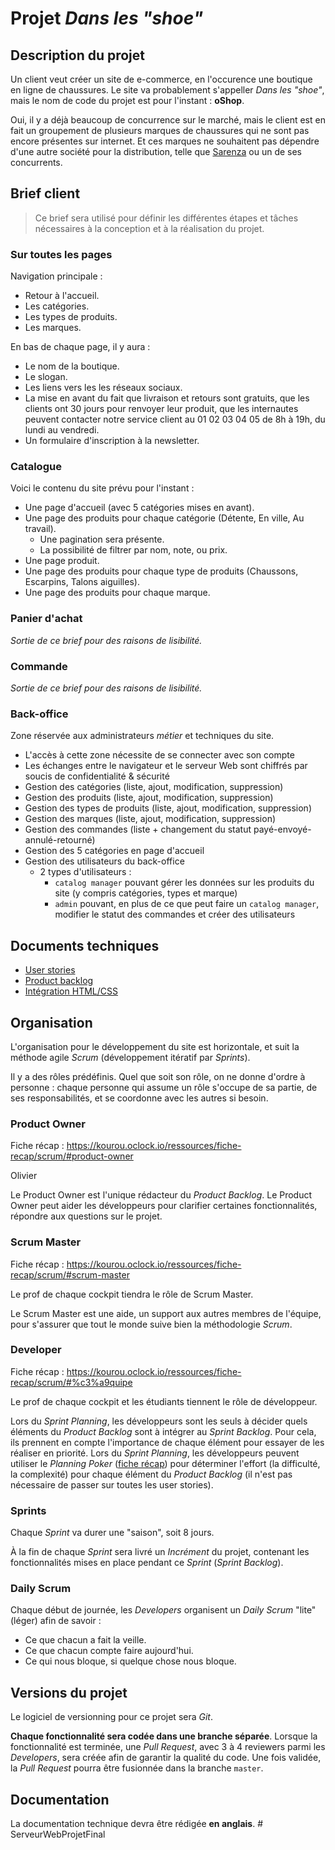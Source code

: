 # Projet _Dans les "shoe"_

## Description du projet

Un client veut créer un site de e-commerce, en l'occurence une boutique en ligne de chaussures.
Le site va probablement s'appeller _Dans les "shoe"_, mais le nom de code du projet est pour l'instant : **oShop**.

Oui, il y a déjà beaucoup de concurrence sur le marché, mais le client est en fait un groupement de plusieurs marques de chaussures qui ne sont pas encore présentes sur internet. Et ces marques ne souhaitent pas dépendre d'une autre société pour la distribution, telle que [Sarenza](https://fr.wikipedia.org/wiki/Sarenza) ou un de ses concurrents.

## Brief client

> Ce brief sera utilisé pour définir les différentes étapes et tâches nécessaires à la conception et à la réalisation du projet.

### Sur toutes les pages

Navigation principale :

- Retour à l'accueil.
- Les catégories.
- Les types de produits.
- Les marques.

En bas de chaque page, il y aura :

- Le nom de la boutique.
- Le slogan.
- Les liens vers les les réseaux sociaux.
- La mise en avant du fait que livraison et retours sont gratuits, que les clients ont 30 jours pour renvoyer leur produit, que les internautes peuvent contacter notre service client au 01 02 03 04 05 de 8h à 19h, du lundi au vendredi.
- Un formulaire d'inscription à la newsletter.

### Catalogue

Voici le contenu du site prévu pour l'instant :

- Une page d'accueil (avec 5 catégories mises en avant).
- Une page des produits pour chaque catégorie (Détente, En ville, Au travail).
  - Une pagination sera présente.
  - La possibilité de filtrer par nom, note, ou prix.
- Une page produit.
- Une page des produits pour chaque type de produits (Chaussons, Escarpins, Talons aiguilles).
- Une page des produits pour chaque marque.

### Panier d'achat

_Sortie de ce brief pour des raisons de lisibilité._

### Commande

_Sortie de ce brief pour des raisons de lisibilité._

### Back-office

Zone réservée aux administrateurs _métier_ et techniques du site.

- L'accès à cette zone nécessite de se connecter avec son compte
- Les échanges entre le navigateur et le serveur Web sont chiffrés par soucis de confidentialité & sécurité
- Gestion des catégories (liste, ajout, modification, suppression)
- Gestion des produits (liste, ajout, modification, suppression)
- Gestion des types de produits (liste, ajout, modification, suppression)
- Gestion des marques (liste, ajout, modification, suppression)
- Gestion des commandes (liste + changement du statut payé-envoyé-annulé-retourné)
- Gestion des 5 catégories en page d'accueil
- Gestion des utilisateurs du back-office
  - 2 types d'utilisateurs :
    - `catalog manager` pouvant gérer les données sur les produits du site (y compris catégories, types et marque)
    - `admin` pouvant, en plus de ce que peut faire un `catalog manager`, modifier le statut des commandes et créer des utilisateurs

## Documents techniques

- [User stories](docs/user_stories.md)
- [Product backlog](docs/product_backlog.md)
- [Intégration HTML/CSS](docs/html-css/)

## Organisation

L'organisation pour le développement du site est horizontale, et suit la méthode agile _Scrum_ (développement itératif par _Sprints_).

Il y a des rôles prédéfinis. Quel que soit son rôle, on ne donne d'ordre à personne : chaque personne qui assume un rôle s'occupe de sa partie, de ses responsabilités, et se coordonne avec les autres si besoin.

### Product Owner

Fiche récap : https://kourou.oclock.io/ressources/fiche-recap/scrum/#product-owner

Olivier

Le Product Owner est l'unique rédacteur du _Product Backlog_.
Le Product Owner peut aider les développeurs pour clarifier certaines fonctionnalités, répondre aux questions sur le projet.

### Scrum Master

Fiche récap : https://kourou.oclock.io/ressources/fiche-recap/scrum/#scrum-master

Le prof de chaque cockpit tiendra le rôle de Scrum Master.

Le Scrum Master est une aide, un support aux autres membres de l'équipe, pour s'assurer que tout le monde suive bien la méthodologie _Scrum_.

### Developer

Fiche récap : https://kourou.oclock.io/ressources/fiche-recap/scrum/#%c3%a9quipe

Le prof de chaque cockpit et les étudiants tiennent le rôle de développeur.

Lors du _Sprint Planning_, les développeurs sont les seuls à décider quels éléments du _Product Backlog_ sont à intégrer au _Sprint Backlog_. Pour cela, ils prennent en compte l'importance de chaque élément pour essayer de les réaliser en priorité.
Lors du _Sprint Planning_, les développeurs peuvent utiliser le _Planning Poker_ ([fiche récap](https://kourou.oclock.io/ressources/fiche-recap/scrum/#sprint-planning)) pour déterminer l'effort (la difficulté, la complexité) pour chaque élément du _Product Backlog_ (il n'est pas nécessaire de passer sur toutes les user stories).

### Sprints

Chaque _Sprint_ va durer une "saison", soit 8 jours.

À la fin de chaque _Sprint_ sera livré un _Incrément_ du projet, contenant les fonctionnalités mises en place pendant ce _Sprint_ (_Sprint Backlog_).

### Daily Scrum

Chaque début de journée, les _Developers_ organisent un _Daily Scrum_ "lite" (léger) afin de savoir :

- Ce que chacun a fait la veille.
- Ce que chacun compte faire aujourd'hui.
- Ce qui nous bloque, si quelque chose nous bloque.

## Versions du projet

Le logiciel de versionning pour ce projet sera _Git_.

**Chaque fonctionnalité sera codée dans une branche séparée**.
Lorsque la fonctionnalité est terminée, une _Pull Request_, avec 3 à 4 reviewers parmi les _Developers_, sera créée afin de garantir la qualité du code. Une fois validée, la _Pull Request_ pourra être fusionnée dans la branche `master`.

## Documentation

La documentation technique devra être rédigée **en anglais**.
#   S e r v e u r W e b P r o j e t F i n a l  
 